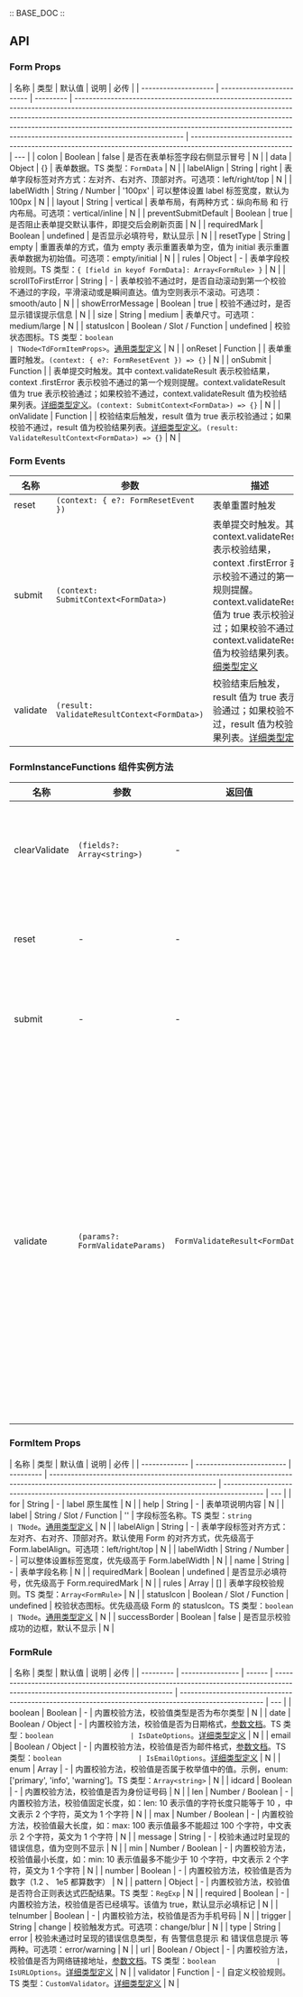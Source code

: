 :: BASE_DOC ::

## API

### Form Props

| 名称                 | 类型                      | 默认值    | 说明                                                                                                                                                                                                                                                                                                                                                   | 必传                                                                                                       |
| -------------------- | ------------------------- | --------- | ------------------------------------------------------------------------------------------------------------------------------------------------------------------------------------------------------------------------------------------------------------------------------------------------------------------------------------------------------ | ---------------------------------------------------------------------------------------------------------- | --- |
| colon                | Boolean                   | false     | 是否在表单标签字段右侧显示冒号                                                                                                                                                                                                                                                                                                                         | N                                                                                                          |
| data                 | Object                    | {}        | 表单数据。TS 类型：`FormData`                                                                                                                                                                                                                                                                                                                          | N                                                                                                          |
| labelAlign           | String                    | right     | 表单字段标签对齐方式：左对齐、右对齐、顶部对齐。可选项：left/right/top                                                                                                                                                                                                                                                                                 | N                                                                                                          |
| labelWidth           | String / Number           | '100px'   | 可以整体设置 label 标签宽度，默认为 100px                                                                                                                                                                                                                                                                                                              | N                                                                                                          |
| layout               | String                    | vertical  | 表单布局，有两种方式：纵向布局 和 行内布局。可选项：vertical/inline                                                                                                                                                                                                                                                                                    | N                                                                                                          |
| preventSubmitDefault | Boolean                   | true      | 是否阻止表单提交默认事件，即提交后会刷新页面                                                                                                                                                                                                                                                                                                           | N                                                                                                          |
| requiredMark         | Boolean                   | undefined | 是否显示必填符号，默认显示                                                                                                                                                                                                                                                                                                                             | N                                                                                                          |
| resetType            | String                    | empty     | 重置表单的方式，值为 empty 表示重置表单为空，值为 initial 表示重置表单数据为初始值。可选项：empty/initial                                                                                                                                                                                                                                              | N                                                                                                          |
| rules                | Object                    | -         | 表单字段校验规则。TS 类型：`{ [field in keyof FormData]: Array<FormRule> }`                                                                                                                                                                                                                                                                            | N                                                                                                          |
| scrollToFirstError   | String                    | -         | 表单校验不通过时，是否自动滚动到第一个校验不通过的字段，平滑滚动或是瞬间直达。值为空则表示不滚动。可选项：smooth/auto                                                                                                                                                                                                                                  | N                                                                                                          |
| showErrorMessage     | Boolean                   | true      | 校验不通过时，是否显示错误提示信息                                                                                                                                                                                                                                                                                                                     | N                                                                                                          |
| size                 | String                    | medium    | 表单尺寸。可选项：medium/large                                                                                                                                                                                                                                                                                                                         | N                                                                                                          |
| statusIcon           | Boolean / Slot / Function | undefined | 校验状态图标。TS 类型：`boolean                                                                                                                                                                                                                                                                                                                        | TNode<TdFormItemProps>`。[通用类型定义](https://github.com/Tencent/tdesign-vue/blob/develop/src/common.ts) | N   |
| onReset              | Function                  |           | 表单重置时触发。`(context: { e?: FormResetEvent }) => {}`                                                                                                                                                                                                                                                                                              | N                                                                                                          |
| onSubmit             | Function                  |           | 表单提交时触发。其中 context.validateResult 表示校验结果，context .firstError 表示校验不通过的第一个规则提醒。context.validateResult 值为 true 表示校验通过；如果校验不通过，context.validateResult 值为校验结果列表。[详细类型定义](https://github.com/Tencent/tdesign-vue/tree/develop/src/form/type.ts)。`(context: SubmitContext<FormData>) => {}` | N                                                                                                          |
| onValidate           | Function                  |           | 校验结束后触发，result 值为 true 表示校验通过；如果校验不通过，result 值为校验结果列表。[详细类型定义](https://github.com/Tencent/tdesign-vue/tree/develop/src/form/type.ts)。`(result: ValidateResultContext<FormData>) => {}`                                                                                                                        | N                                                                                                          |

### Form Events

| 名称     | 参数                                        | 描述                                                                                                                                                                                                                                                                                                       |
| -------- | ------------------------------------------- | ---------------------------------------------------------------------------------------------------------------------------------------------------------------------------------------------------------------------------------------------------------------------------------------------------------- |
| reset    | `(context: { e?: FormResetEvent })`         | 表单重置时触发                                                                                                                                                                                                                                                                                             |
| submit   | `(context: SubmitContext<FormData>)`        | 表单提交时触发。其中 context.validateResult 表示校验结果，context .firstError 表示校验不通过的第一个规则提醒。context.validateResult 值为 true 表示校验通过；如果校验不通过，context.validateResult 值为校验结果列表。[详细类型定义](https://github.com/Tencent/tdesign-vue/tree/develop/src/form/type.ts) |
| validate | `(result: ValidateResultContext<FormData>)` | 校验结束后触发，result 值为 true 表示校验通过；如果校验不通过，result 值为校验结果列表。[详细类型定义](https://github.com/Tencent/tdesign-vue/tree/develop/src/form/type.ts)                                                                                                                               |

### FormInstanceFunctions 组件实例方法

| 名称          | 参数                            | 返回值                         | 描述                                                                                                                                                                                                                                                                                                                                                                                                                                                |
| ------------- | ------------------------------- | ------------------------------ | --------------------------------------------------------------------------------------------------------------------------------------------------------------------------------------------------------------------------------------------------------------------------------------------------------------------------------------------------------------------------------------------------------------------------------------------------- |
| clearValidate | `(fields?: Array<string>)`      | -                              | 清空校验结果。可使用 fields 指定清除部分字段的校验结果，fields 值为空则表示清除所有字段校验结果                                                                                                                                                                                                                                                                                                                                                     |
| reset         | -                               | -                              | 重置表单，表单里面没有重置按钮时可以使用该方法（`<button type="reset" />`）                                                                                                                                                                                                                                                                                                                                                                         |
| submit        | -                               | -                              | 提交表单，表单里面没有重置按钮时可以使用该方法（`<button type="submit" />`）                                                                                                                                                                                                                                                                                                                                                                        |
| validate      | `(params?: FormValidateParams)` | `FormValidateResult<FormData>` | 校验函数。关于参数：params.fields 表示校验字段，如果设置了 fields ，本次校验将仅对这些字段进行校验。params.trigger 表示本次触发校验的范围，'blur' 表示只触发校验规则设定为 trigger='blur' 的字段，'change' 表示只触发校验规则设定为 trigger='change' 的字段，默认触发全范围校验。关于返回值：返回值为 true 表示校验通过；如果校验不通过，返回值为校验结果列表。[详细类型定义](https://github.com/Tencent/tdesign-vue/tree/develop/src/form/type.ts) |

### FormItem Props

| 名称          | 类型                      | 默认值    | 说明                                                                                                                         | 必传                                                                                      |
| ------------- | ------------------------- | --------- | ---------------------------------------------------------------------------------------------------------------------------- | ----------------------------------------------------------------------------------------- | --- |
| for           | String                    | -         | label 原生属性                                                                                                               | N                                                                                         |
| help          | String                    | -         | 表单项说明内容                                                                                                               | N                                                                                         |
| label         | String / Slot / Function  | ''        | 字段标签名称。TS 类型：`string                                                                                               | TNode`。[通用类型定义](https://github.com/Tencent/tdesign-vue/blob/develop/src/common.ts) | N   |
| labelAlign    | String                    | -         | 表单字段标签对齐方式：左对齐、右对齐、顶部对齐。默认使用 Form 的对齐方式，优先级高于 Form.labelAlign。可选项：left/right/top | N                                                                                         |
| labelWidth    | String / Number           | -         | 可以整体设置标签宽度，优先级高于 Form.labelWidth                                                                             | N                                                                                         |
| name          | String                    | -         | 表单字段名称                                                                                                                 | N                                                                                         |
| requiredMark  | Boolean                   | undefined | 是否显示必填符号，优先级高于 Form.requiredMark                                                                               | N                                                                                         |
| rules         | Array                     | []        | 表单字段校验规则。TS 类型：`Array<FormRule>`                                                                                 | N                                                                                         |
| statusIcon    | Boolean / Slot / Function | undefined | 校验状态图标。优先级高级 Form 的 statusIcon。TS 类型：`boolean                                                               | TNode`。[通用类型定义](https://github.com/Tencent/tdesign-vue/blob/develop/src/common.ts) | N   |
| successBorder | Boolean                   | false     | 是否显示校验成功的边框，默认不显示                                                                                           | N                                                                                         |

### FormRule

| 名称      | 类型             | 默认值 | 说明                                                                                                                             | 必传                                                                                                  |
| --------- | ---------------- | ------ | -------------------------------------------------------------------------------------------------------------------------------- | ----------------------------------------------------------------------------------------------------- | --- |
| boolean   | Boolean          | -      | 内置校验方法，校验值类型是否为布尔类型                                                                                           | N                                                                                                     |
| date      | Boolean / Object | -      | 内置校验方法，校验值是否为日期格式，[参数文档](https://github.com/validatorjs/validator.js)。TS 类型：`boolean                   | IsDateOptions`。[详细类型定义](https://github.com/Tencent/tdesign-vue/tree/develop/src/form/type.ts)  | N   |
| email     | Boolean / Object | -      | 内置校验方法，校验值是否为邮件格式，[参数文档](https://github.com/validatorjs/validator.js)。TS 类型：`boolean                   | IsEmailOptions`。[详细类型定义](https://github.com/Tencent/tdesign-vue/tree/develop/src/form/type.ts) | N   |
| enum      | Array            | -      | 内置校验方法，校验值是否属于枚举值中的值。示例，enum: ['primary', 'info', 'warning']。TS 类型：`Array<string>`                   | N                                                                                                     |
| idcard    | Boolean          | -      | 内置校验方法，校验值是否为身份证号码                                                                                             | N                                                                                                     |
| len       | Number / Boolean | -      | 内置校验方法，校验值固定长度，如：len: 10 表示值的字符长度只能等于 10 ，中文表示 2 个字符，英文为 1 个字符                       | N                                                                                                     |
| max       | Number / Boolean | -      | 内置校验方法，校验值最大长度，如：max: 100 表示值最多不能超过 100 个字符，中文表示 2 个字符，英文为 1 个字符                     | N                                                                                                     |
| message   | String           | -      | 校验未通过时呈现的错误信息，值为空则不显示                                                                                       | N                                                                                                     |
| min       | Number / Boolean | -      | 内置校验方法，校验值最小长度，如：min: 10 表示值最多不能少于 10 个字符，中文表示 2 个字符，英文为 1 个字符                       | N                                                                                                     |
| number    | Boolean          | -      | 内置校验方法，校验值是否为数字（1.2 、 1e5 都算数字）                                                                            | N                                                                                                     |
| pattern   | Object           | -      | 内置校验方法，校验值是否符合正则表达式匹配结果。TS 类型：`RegExp`                                                                | N                                                                                                     |
| required  | Boolean          | -      | 内置校验方法，校验值是否已经填写。该值为 true，默认显示必填标记                                                                  | N                                                                                                     |
| telnumber | Boolean          | -      | 内置校验方法，校验值是否为手机号码                                                                                               | N                                                                                                     |
| trigger   | String           | change | 校验触发方式。可选项：change/blur                                                                                                | N                                                                                                     |
| type      | String           | error  | 校验未通过时呈现的错误信息类型，有 告警信息提示 和 错误信息提示 等两种。可选项：error/warning                                    | N                                                                                                     |
| url       | Boolean / Object | -      | 内置校验方法，校验值是否为网络链接地址，[参数文档](https://github.com/validatorjs/validator.js)。TS 类型：`boolean               | IsURLOptions`。[详细类型定义](https://github.com/Tencent/tdesign-vue/tree/develop/src/form/type.ts)   | N   |
| validator | Function         | -      | 自定义校验规则。TS 类型：`CustomValidator`。[详细类型定义](https://github.com/Tencent/tdesign-vue/tree/develop/src/form/type.ts) | N                                                                                                     |
